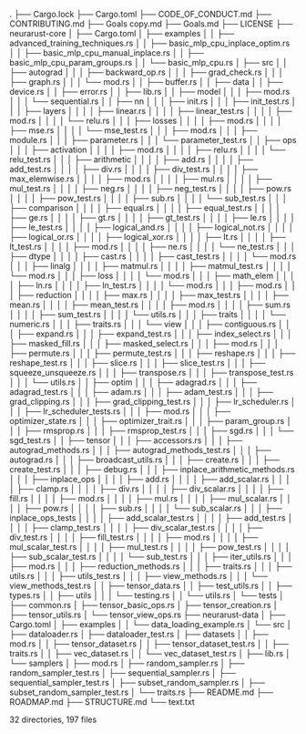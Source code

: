 .
├── Cargo.lock
├── Cargo.toml
├── CODE_OF_CONDUCT.md
├── CONTRIBUTING.md
├── Goals copy.md
├── Goals.md
├── LICENSE
├── neurarust-core
│   ├── Cargo.toml
│   ├── examples
│   │   ├── advanced_training_techniques.rs
│   │   ├── basic_mlp_cpu_inplace_optim.rs
│   │   ├── basic_mlp_cpu_manual_inplace.rs
│   │   ├── basic_mlp_cpu_param_groups.rs
│   │   └── basic_mlp_cpu.rs
│   ├── src
│   │   ├── autograd
│   │   │   ├── backward_op.rs
│   │   │   ├── grad_check.rs
│   │   │   ├── graph.rs
│   │   │   └── mod.rs
│   │   ├── buffer.rs
│   │   ├── data
│   │   ├── device.rs
│   │   ├── error.rs
│   │   ├── lib.rs
│   │   ├── model
│   │   │   ├── mod.rs
│   │   │   └── sequential.rs
│   │   ├── nn
│   │   │   ├── init.rs
│   │   │   ├── init_test.rs
│   │   │   ├── layers
│   │   │   │   ├── linear.rs
│   │   │   │   ├── linear_test.rs
│   │   │   │   ├── mod.rs
│   │   │   │   └── relu.rs
│   │   │   ├── losses
│   │   │   │   ├── mod.rs
│   │   │   │   ├── mse.rs
│   │   │   │   └── mse_test.rs
│   │   │   ├── mod.rs
│   │   │   ├── module.rs
│   │   │   ├── parameter.rs
│   │   │   └── parameter_test.rs
│   │   ├── ops
│   │   │   ├── activation
│   │   │   │   ├── mod.rs
│   │   │   │   ├── relu.rs
│   │   │   │   └── relu_test.rs
│   │   │   ├── arithmetic
│   │   │   │   ├── add.rs
│   │   │   │   ├── add_test.rs
│   │   │   │   ├── div.rs
│   │   │   │   ├── div_test.rs
│   │   │   │   ├── max_elemwise.rs
│   │   │   │   ├── mod.rs
│   │   │   │   ├── mul.rs
│   │   │   │   ├── mul_test.rs
│   │   │   │   ├── neg.rs
│   │   │   │   ├── neg_test.rs
│   │   │   │   ├── pow.rs
│   │   │   │   ├── pow_test.rs
│   │   │   │   ├── sub.rs
│   │   │   │   └── sub_test.rs
│   │   │   ├── comparison
│   │   │   │   ├── equal.rs
│   │   │   │   ├── equal_test.rs
│   │   │   │   ├── ge.rs
│   │   │   │   ├── gt.rs
│   │   │   │   ├── gt_test.rs
│   │   │   │   ├── le.rs
│   │   │   │   ├── le_test.rs
│   │   │   │   ├── logical_and.rs
│   │   │   │   ├── logical_not.rs
│   │   │   │   ├── logical_or.rs
│   │   │   │   ├── logical_xor.rs
│   │   │   │   ├── lt.rs
│   │   │   │   ├── lt_test.rs
│   │   │   │   ├── mod.rs
│   │   │   │   ├── ne.rs
│   │   │   │   └── ne_test.rs
│   │   │   ├── dtype
│   │   │   │   ├── cast.rs
│   │   │   │   ├── cast_test.rs
│   │   │   │   └── mod.rs
│   │   │   ├── linalg
│   │   │   │   ├── matmul.rs
│   │   │   │   ├── matmul_test.rs
│   │   │   │   └── mod.rs
│   │   │   ├── loss
│   │   │   │   └── mod.rs
│   │   │   ├── math_elem
│   │   │   │   ├── ln.rs
│   │   │   │   ├── ln_test.rs
│   │   │   │   └── mod.rs
│   │   │   ├── mod.rs
│   │   │   ├── reduction
│   │   │   │   ├── max.rs
│   │   │   │   ├── max_test.rs
│   │   │   │   ├── mean.rs
│   │   │   │   ├── mean_test.rs
│   │   │   │   ├── mod.rs
│   │   │   │   ├── sum.rs
│   │   │   │   ├── sum_test.rs
│   │   │   │   └── utils.rs
│   │   │   ├── traits
│   │   │   │   └── numeric.rs
│   │   │   ├── traits.rs
│   │   │   └── view
│   │   │       ├── contiguous.rs
│   │   │       ├── expand.rs
│   │   │       ├── expand_test.rs
│   │   │       ├── index_select.rs
│   │   │       ├── masked_fill.rs
│   │   │       ├── masked_select.rs
│   │   │       ├── mod.rs
│   │   │       ├── permute.rs
│   │   │       ├── permute_test.rs
│   │   │       ├── reshape.rs
│   │   │       ├── reshape_test.rs
│   │   │       ├── slice.rs
│   │   │       ├── slice_test.rs
│   │   │       ├── squeeze_unsqueeze.rs
│   │   │       ├── transpose.rs
│   │   │       ├── transpose_test.rs
│   │   │       └── utils.rs
│   │   ├── optim
│   │   │   ├── adagrad.rs
│   │   │   ├── adagrad_test.rs
│   │   │   ├── adam.rs
│   │   │   ├── adam_test.rs
│   │   │   ├── grad_clipping.rs
│   │   │   ├── grad_clipping_test.rs
│   │   │   ├── lr_scheduler.rs
│   │   │   ├── lr_scheduler_tests.rs
│   │   │   ├── mod.rs
│   │   │   ├── optimizer_state.rs
│   │   │   ├── optimizer_trait.rs
│   │   │   ├── param_group.rs
│   │   │   ├── rmsprop.rs
│   │   │   ├── rmsprop_test.rs
│   │   │   ├── sgd.rs
│   │   │   └── sgd_test.rs
│   │   ├── tensor
│   │   │   ├── accessors.rs
│   │   │   ├── autograd_methods.rs
│   │   │   ├── autograd_methods_test.rs
│   │   │   ├── autograd.rs
│   │   │   ├── broadcast_utils.rs
│   │   │   ├── create.rs
│   │   │   ├── create_test.rs
│   │   │   ├── debug.rs
│   │   │   ├── inplace_arithmetic_methods.rs
│   │   │   ├── inplace_ops
│   │   │   │   ├── add.rs
│   │   │   │   ├── add_scalar.rs
│   │   │   │   ├── clamp.rs
│   │   │   │   ├── div.rs
│   │   │   │   ├── div_scalar.rs
│   │   │   │   ├── fill.rs
│   │   │   │   ├── mod.rs
│   │   │   │   ├── mul.rs
│   │   │   │   ├── mul_scalar.rs
│   │   │   │   ├── pow.rs
│   │   │   │   ├── sub.rs
│   │   │   │   └── sub_scalar.rs
│   │   │   ├── inplace_ops_tests
│   │   │   │   ├── add_scalar_test.rs
│   │   │   │   ├── add_test.rs
│   │   │   │   ├── clamp_test.rs
│   │   │   │   ├── div_scalar_test.rs
│   │   │   │   ├── div_test.rs
│   │   │   │   ├── fill_test.rs
│   │   │   │   ├── mod.rs
│   │   │   │   ├── mul_scalar_test.rs
│   │   │   │   ├── mul_test.rs
│   │   │   │   ├── pow_test.rs
│   │   │   │   ├── sub_scalar_test.rs
│   │   │   │   └── sub_test.rs
│   │   │   ├── iter_utils.rs
│   │   │   ├── mod.rs
│   │   │   ├── reduction_methods.rs
│   │   │   ├── traits.rs
│   │   │   ├── utils.rs
│   │   │   ├── utils_test.rs
│   │   │   ├── view_methods.rs
│   │   │   └── view_methods_test.rs
│   │   ├── tensor_data.rs
│   │   ├── test_utils.rs
│   │   ├── types.rs
│   │   ├── utils
│   │   │   └── testing.rs
│   │   └── utils.rs
│   └── tests
│       ├── common.rs
│       ├── tensor_basic_ops.rs
│       ├── tensor_creation.rs
│       ├── tensor_utils.rs
│       └── tensor_view_ops.rs
├── neurarust-data
│   ├── Cargo.toml
│   ├── examples
│   │   └── data_loading_example.rs
│   └── src
│       ├── dataloader.rs
│       ├── dataloader_test.rs
│       ├── datasets
│       │   ├── mod.rs
│       │   ├── tensor_dataset.rs
│       │   ├── tensor_dataset_test.rs
│       │   ├── traits.rs
│       │   ├── vec_dataset.rs
│       │   └── vec_dataset_test.rs
│       ├── lib.rs
│       └── samplers
│           ├── mod.rs
│           ├── random_sampler.rs
│           ├── random_sampler_test.rs
│           ├── sequential_sampler.rs
│           ├── sequential_sampler_test.rs
│           ├── subset_random_sampler.rs
│           ├── subset_random_sampler_test.rs
│           └── traits.rs
├── README.md
├── ROADMAP.md
├── STRUCTURE.md
└── text.txt

32 directories, 197 files